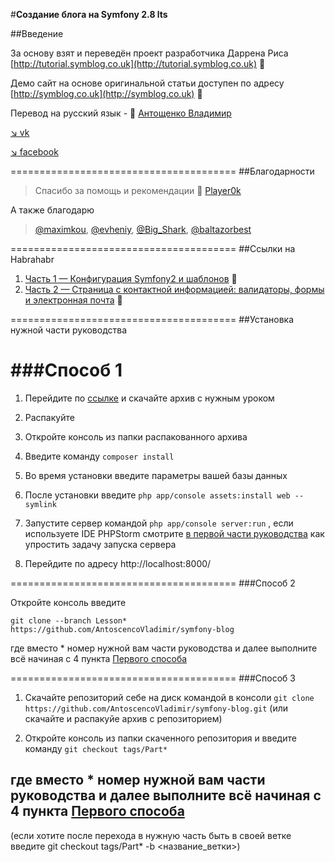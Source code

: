 #**Создание блога на Symfony 2.8 lts**


##Введение


За основу взят и переведён проект разработчика Даррена Риса [http://tutorial.symblog.co.uk](http://tutorial.symblog.co.uk) :pushpin: 

Демо сайт на основе оригинальной статьи доступен по адресу [http://symblog.co.uk](http://symblog.co.uk) :pushpin:

Перевод на русский язык - :bust_in_silhouette: [Антощенко Владимир](mailto:antoscenco@gmail.com)

[:arrow_lower_right: vk](http://vk.com/devseaavi88) 

[:arrow_lower_right: facebook](https://www.facebook.com/seamanavi) 

=======================================
##Благодарности

> Спасибо за помощь и рекомендации :bust_in_silhouette: [Player0k](https://github.com/player0k)

А также благодарю
> [@maximkou](https://habrahabr.ru/users/maximkou/), [@evheniy](https://habrahabr.ru/users/evheniy/), [@Big_Shark](https://habrahabr.ru/users/Big_Shark/), [@baltazorbest](https://habrahabr.ru/users/baltazorbest/)


=======================================
##Ссылки на Habrahabr

1. [Часть 1 — Конфигурация Symfony2 и шаблонов](https://habrahabr.ru/post/301760/) :pushpin:
2. [Часть 2 — Страница с контактной информацией: валидаторы, формы и электронная почта](https://habrahabr.ru/post/302032/) :pushpin:

=======================================
##Установка нужной части руководства

###Способ 1
=======================================

1. Перейдите по [ссылке](https://github.com/AntoscencoVladimir/symfony-blog/releases) и скачайте архив с нужным уроком

2. Распакуйте

3. Откройте консоль из папки распакованного архива 

4. Введите команду  ```composer install```

5. Во время установки введите параметры вашей базы данных

6. После установки введите  ```php app/console assets:install web --symlink```

7. Запустите сервер командой  ```php app/console server:run``` , если используете IDE PHPStorm смотрите [в первой части руководства](https://habrahabr.ru/post/301760/) как упростить задачу запуска сервера

8. Перейдите по адресу http://localhost:8000/

=======================================
###Способ 2

Откройте консоль введите 

```git clone --branch Lesson* https://github.com/AntoscencoVladimir/symfony-blog```

где вместо * номер нужной вам части руководства и далее выполните всё начиная с 4 пункта [Первого способа](#Способ-1)

=======================================
###Способ 3

1. Скачайте репозиторий себе на диск командой в консоли ```git clone https://github.com/AntoscencoVladimir/symfony-blog.git``` (или скачайте и распакуйе архив с репозиторием)

2. Откройте консоль из папки скаченного репозитория и введите команду ```git checkout tags/Part*```

где вместо * номер нужной вам части руководства и далее выполните всё начиная с 4 пункта [Первого способа](#Способ-1)
------------------------------------------------------------------------------------------------------------------
(если хотите после перехода в нужную часть быть в своей ветке введите git checkout tags/Part* -b <название_ветки>)